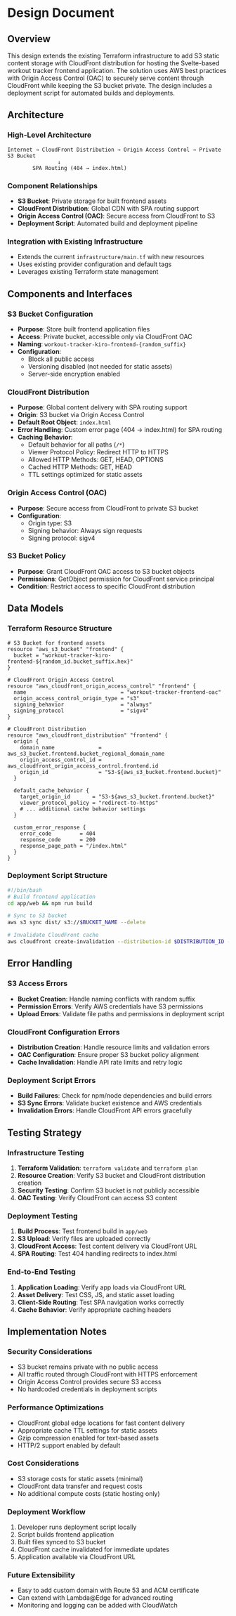# Design Document

## Overview

This design extends the existing Terraform infrastructure to add S3 static content storage with CloudFront distribution for hosting the Svelte-based workout tracker frontend application. The solution uses AWS best practices with Origin Access Control (OAC) to securely serve content through CloudFront while keeping the S3 bucket private. The design includes a deployment script for automated builds and deployments.

## Architecture

### High-Level Architecture
```
Internet → CloudFront Distribution → Origin Access Control → Private S3 Bucket
                ↓
        SPA Routing (404 → index.html)
```

### Component Relationships
- **S3 Bucket**: Private storage for built frontend assets
- **CloudFront Distribution**: Global CDN with SPA routing support
- **Origin Access Control (OAC)**: Secure access from CloudFront to S3
- **Deployment Script**: Automated build and deployment pipeline

### Integration with Existing Infrastructure
- Extends the current `infrastructure/main.tf` with new resources
- Uses existing provider configuration and default tags
- Leverages existing Terraform state management

## Components and Interfaces

### S3 Bucket Configuration
- **Purpose**: Store built frontend application files
- **Access**: Private bucket, accessible only via CloudFront OAC
- **Naming**: `workout-tracker-kiro-frontend-{random_suffix}`
- **Configuration**:
  - Block all public access
  - Versioning disabled (not needed for static assets)
  - Server-side encryption enabled

### CloudFront Distribution
- **Purpose**: Global content delivery with SPA routing support
- **Origin**: S3 bucket via Origin Access Control
- **Default Root Object**: `index.html`
- **Error Handling**: Custom error page (404 → index.html) for SPA routing
- **Caching Behavior**:
  - Default behavior for all paths (`/*`)
  - Viewer Protocol Policy: Redirect HTTP to HTTPS
  - Allowed HTTP Methods: GET, HEAD, OPTIONS
  - Cached HTTP Methods: GET, HEAD
  - TTL settings optimized for static assets

### Origin Access Control (OAC)
- **Purpose**: Secure access from CloudFront to private S3 bucket
- **Configuration**:
  - Origin type: S3
  - Signing behavior: Always sign requests
  - Signing protocol: sigv4

### S3 Bucket Policy
- **Purpose**: Grant CloudFront OAC access to S3 bucket objects
- **Permissions**: GetObject permission for CloudFront service principal
- **Condition**: Restrict access to specific CloudFront distribution

## Data Models

### Terraform Resource Structure
```hcl
# S3 Bucket for frontend assets
resource "aws_s3_bucket" "frontend" {
  bucket = "workout-tracker-kiro-frontend-${random_id.bucket_suffix.hex}"
}

# CloudFront Origin Access Control
resource "aws_cloudfront_origin_access_control" "frontend" {
  name                              = "workout-tracker-frontend-oac"
  origin_access_control_origin_type = "s3"
  signing_behavior                  = "always"
  signing_protocol                  = "sigv4"
}

# CloudFront Distribution
resource "aws_cloudfront_distribution" "frontend" {
  origin {
    domain_name              = aws_s3_bucket.frontend.bucket_regional_domain_name
    origin_access_control_id = aws_cloudfront_origin_access_control.frontend.id
    origin_id                = "S3-${aws_s3_bucket.frontend.bucket}"
  }
  
  default_cache_behavior {
    target_origin_id       = "S3-${aws_s3_bucket.frontend.bucket}"
    viewer_protocol_policy = "redirect-to-https"
    # ... additional cache behavior settings
  }
  
  custom_error_response {
    error_code         = 404
    response_code      = 200
    response_page_path = "/index.html"
  }
}
```

### Deployment Script Structure
```bash
#!/bin/bash
# Build frontend application
cd app/web && npm run build

# Sync to S3 bucket
aws s3 sync dist/ s3://$BUCKET_NAME --delete

# Invalidate CloudFront cache
aws cloudfront create-invalidation --distribution-id $DISTRIBUTION_ID --paths "/*"
```

## Error Handling

### S3 Access Errors
- **Bucket Creation**: Handle naming conflicts with random suffix
- **Permission Errors**: Verify AWS credentials have S3 permissions
- **Upload Errors**: Validate file paths and permissions in deployment script

### CloudFront Configuration Errors
- **Distribution Creation**: Handle resource limits and validation errors
- **OAC Configuration**: Ensure proper S3 bucket policy alignment
- **Cache Invalidation**: Handle API rate limits and retry logic

### Deployment Script Errors
- **Build Failures**: Check for npm/node dependencies and build errors
- **S3 Sync Errors**: Validate bucket existence and AWS credentials
- **Invalidation Errors**: Handle CloudFront API errors gracefully

## Testing Strategy

### Infrastructure Testing
1. **Terraform Validation**: `terraform validate` and `terraform plan`
2. **Resource Creation**: Verify S3 bucket and CloudFront distribution creation
3. **Security Testing**: Confirm S3 bucket is not publicly accessible
4. **OAC Testing**: Verify CloudFront can access S3 content

### Deployment Testing
1. **Build Process**: Test frontend build in `app/web`
2. **S3 Upload**: Verify files are uploaded correctly
3. **CloudFront Access**: Test content delivery via CloudFront URL
4. **SPA Routing**: Test 404 handling redirects to index.html

### End-to-End Testing
1. **Application Loading**: Verify app loads via CloudFront URL
2. **Asset Delivery**: Test CSS, JS, and static asset loading
3. **Client-Side Routing**: Test SPA navigation works correctly
4. **Cache Behavior**: Verify appropriate caching headers

## Implementation Notes

### Security Considerations
- S3 bucket remains private with no public access
- All traffic routed through CloudFront with HTTPS enforcement
- Origin Access Control provides secure S3 access
- No hardcoded credentials in deployment scripts

### Performance Optimizations
- CloudFront global edge locations for fast content delivery
- Appropriate cache TTL settings for static assets
- Gzip compression enabled for text-based assets
- HTTP/2 support enabled by default

### Cost Considerations
- S3 storage costs for static assets (minimal)
- CloudFront data transfer and request costs
- No additional compute costs (static hosting only)

### Deployment Workflow
1. Developer runs deployment script locally
2. Script builds frontend application
3. Built files synced to S3 bucket
4. CloudFront cache invalidated for immediate updates
5. Application available via CloudFront URL

### Future Extensibility
- Easy to add custom domain with Route 53 and ACM certificate
- Can extend with Lambda@Edge for advanced routing
- Monitoring and logging can be added with CloudWatch